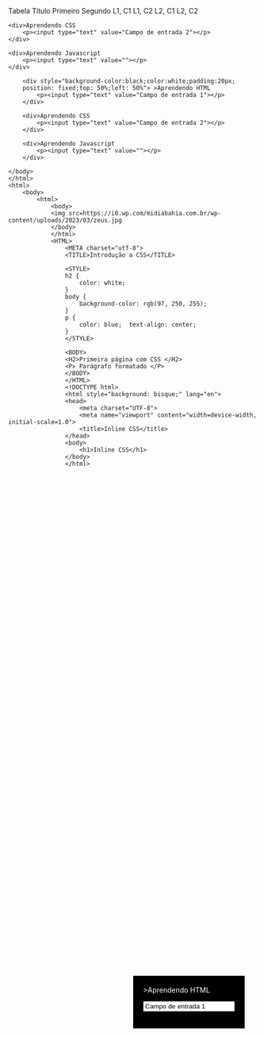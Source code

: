 <title>Tabelas</title>
Tabela
Título
Primeiro	Segundo
L1, C1	L1, C2
L2, C1	L2, C2
    <div style="background-color:black;color:white;padding:20px; 
    position: fixed;top: 50%;left: 50%"> >Aprendendo HTML 
        <p><input type="text" value="Campo de entrada 1"></p>
    </div>
    
    <div>Aprendendo CSS
        <p><input type="text" value="Campo de entrada 2"></p>
    </div>
    
    <div>Aprendendo Javascript
        <p><input type="text" value=""></p>
    </div>

</body> 
</html>
<html> 
    <body> 
    
        <div style="background-color:black;color:white;padding:20px; 
        position: fixed;top: 50%;left: 50%"> >Aprendendo HTML 
            <p><input type="text" value="Campo de entrada 1"></p>
        </div>
        
        <div>Aprendendo CSS
            <p><input type="text" value="Campo de entrada 2"></p>
        </div>
        
        <div>Aprendendo Javascript
            <p><input type="text" value=""></p>
        </div>
    
    </body> 
    </html>
    <html>
        <body>
            <html>
                <body>
                <img src=https://i0.wp.com/midiabahia.com.br/wp-content/uploads/2023/03/zeus.jpg
                </body>
                </html>
                <HTML>
                    <META charset="utf-8">
                    <TITLE>Introdução a CSS</TITLE>
                    
                    <STYLE>
                    h2 {
                        color: white; 
                    }
                    body {
                        background-color: rgb(97, 250, 255);
                    }
                    p { 
                        color: blue;  text-align: center; 
                    }
                    </STYLE>
                    
                    <BODY>
                    <H2>Primeira página com CSS </H2>
                    <P> Parágrafo formatado </P>
                    </BODY>
                    </HTML>
                    <!DOCTYPE html>
                    <html style="background: bisque;" lang="en">
                    <head>
                        <meta charset="UTF-8">
                        <meta name="viewport" content="width=device-width, initial-scale=1.0">
                        <title>Inline CSS</title>
                    </head>
                    <body>
                        <h1>Inline CSS</h1>
                    </body>
                    </html>
                                                               
